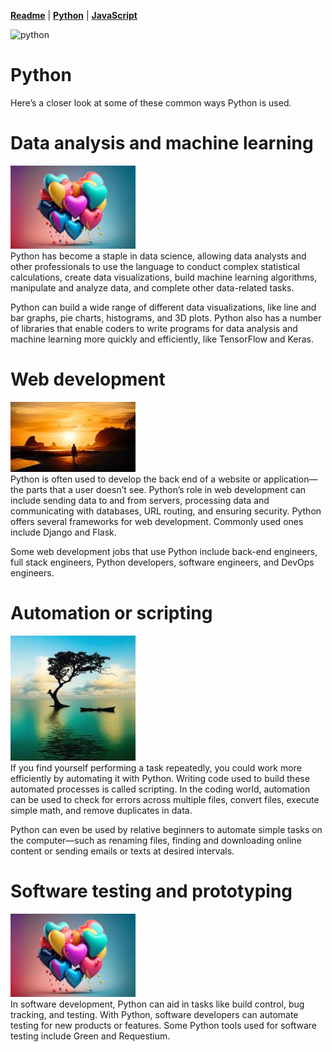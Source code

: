 [**Readme**](Readme.md)  |  [**Python**](python.md)  |  [**JavaScript**](JavaScript.md)

<img src="https://github.com/Shadow-of-Eclipse/github_publishing/assets/74702937/90c0eacf-3c2d-4f23-991d-4bf091b699ae" alt="python" style="width: 300px">

# Python

Here’s a closer look at some of these common ways Python is used.

# Data analysis and machine learning
<img src="img2/images.jpg" width="200px" alt="balloons of love"><br>
Python has become a staple in data science, allowing data analysts and other professionals to use the language to conduct complex statistical calculations, create data visualizations, build machine learning algorithms, manipulate and analyze data, and complete other data-related tasks.

Python can build a wide range of different data visualizations, like line and bar graphs, pie charts, histograms, and 3D plots. Python also has a number of libraries that enable coders to write programs for data analysis and machine learning more quickly and efficiently, like TensorFlow and Keras.

# Web development
<img src="img2/download(1).jpg" width="200px" alt="balloons of love"><br>
Python is often used to develop the back end of a website or application—the parts that a user doesn’t see. Python’s role in web development can include sending data to and from servers, processing data and communicating with databases, URL routing, and ensuring security. Python offers several frameworks for web development. Commonly used ones include Django and Flask.

Some web development jobs that use Python include back-end engineers, full stack engineers, Python developers, software engineers, and DevOps engineers.

# Automation or scripting
<img src="img2/download.jpg" width="200px" alt="balloons of love"><br>
If you find yourself performing a task repeatedly, you could work more efficiently by automating it with Python. Writing code used to build these automated processes is called scripting. In the coding world, automation can be used to check for errors across multiple files, convert files, execute simple math, and remove duplicates in data.

Python can even be used by relative beginners to automate simple tasks on the computer—such as renaming files, finding and downloading online content or sending emails or texts at desired intervals.

# Software testing and prototyping
<img src="img2/images.jpg" width="200px" alt="balloons of love"><br>
In software development, Python can aid in tasks like build control, bug tracking, and testing. With Python, software developers can automate testing for new products or features. Some Python tools used for software testing include Green and Requestium.
